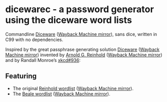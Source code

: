 # dicewarec - a password generator using the diceware word lists
Commandline [Diceware][diceware] ([Wayback Machine mirror][diceware-wayback]),
sans dice, written in C99 with no dependencies.

Inspired by the great passphrase generating solution [Diceware][diceware]
([Wayback Machine mirror][diceware-wayback]) invented by [Arnold G.
Reinhold][arnold] ([Wayback Machine mirror][arnold-wayback]) and by Randall
Monroe’s [xkcd#936][xkcd-936]:

## Featuring

* The original [Reinhold wordlist][reinhold-wordlist-asc] ([Wayback Machine
  mirror][reinhold-wordlist-asc-wayback]).
* The [Beale wordlist][beale-wordlist-asc] ([Wayback Machine
  mirror][beale-wordlist-asc-wayback]).

[arnold]: <https://theworld.com/~reinhold/>
[diceware]: <https://theworld.com/~reinhold/diceware.html>

[arnold-wayback]: <https://web.archive.org/web/20220608141106/https://theworld.com/~reinhold/>
[diceware-wayback]: <https://web.archive.org/web/20220817092807/https://theworld.com/~reinhold/diceware.html>

[beale-wordlist-asc]: <https://theworld.com/~reinhold/beale.wordlist.asc>
[reinhold-wordlist-asc]: <https://theworld.com/~reinhold/diceware.wordlist.asc>

[beale-wordlist-asc-wayback]: <https://web.archive.org/web/20220602072646/https://theworld.com/~reinhold/beale.wordlist.asc>
[reinhold-wordlist-asc-wayback]: <https://web.archive.org/web/20220820102521/https://theworld.com/~reinhold/diceware.wordlist.asc>

[xkcd-936]: <https://www.explainxkcd.com/wiki/index.php/936>
